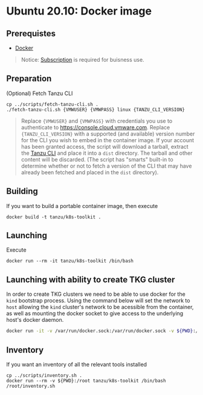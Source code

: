 # Ubuntu 20.10: Docker image

## Prerequistes

* [Docker](https://docs.docker.com/desktop/)

> Notice: [Subscription](https://www.docker.com/blog/updating-product-subscriptions/) is required for buisness use.

## Preparation

(Optional) Fetch Tanzu CLI

```
cp ../scripts/fetch-tanzu-cli.sh .
./fetch-tanzu-cli.sh {VMWUSER} {VMWPASS} linux {TANZU_CLI_VERSION}
```
> Replace `{VMWUSER}` and `{VMWPASS}` with credentials you use to authenticate to https://console.cloud.vmware.com.  Replace `{TANZU_CLI_VERSION}` with a supported (and available) version number for the CLI you wish to embed in the container image.  If your account has been granted access, the script will download a tarball, extract the [Tanzu CLI](https://docs.vmware.com/en/VMware-Tanzu-Kubernetes-Grid/1.4/vmware-tanzu-kubernetes-grid-14/GUID-tanzu-cli-reference.html) and place it into a `dist` directory.  The tarball and other content will be discarded.  (The script has "smarts" built-in to determine whether or not to fetch a version of the CLI that may have already been fetched and placed in the `dist` directory).


## Building

If you want to build a portable container image, then execute

```
docker build -t tanzu/k8s-toolkit .
```


## Launching

Execute

```
docker run --rm -it tanzu/k8s-toolkit /bin/bash
```

## Launching with ability to create TKG cluster

In order to create TKG clusters we need to be able to use docker for the `kind` bootstrap process. Using the command below will set the network to `host` allowing the `kind` cluster's network to be acessible from the container, as well as mounting the docker socket to give access to the underlying host's docker daemon.

```bash
docker run -it -v /var/run/docker.sock:/var/run/docker.sock -v ${PWD}:/workspace  --network=host docker.io/tanzu/k8s-toolkit
```


## Inventory

If you want an inventory of all the relevant tools installed

```
cp ../scripts/inventory.sh .
docker run --rm -v ${PWD}:/root tanzu/k8s-toolkit /bin/bash /root/inventory.sh
```
